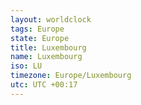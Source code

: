 ```yaml
---
layout: worldclock
tags: Europe
state: Europe
title: Luxembourg
name: Luxembourg
iso: LU
timezone: Europe/Luxembourg
utc: UTC +00:17
---
```


